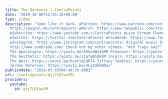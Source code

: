 ```yaml
---
title: The Darkness | ContraPoints
date: "2019-10-06T12:45:16+08:00"
type: video
description: 'Some like it dark. ✿Patreon: https://www.patreon.com/contrapoints ✿Donate:
  https://paypal.me/contrapoints ✿Merch: https://www.teepublic.com/stores/contrapoints?ref_id=5379
  ✿Subscribe: https://www.youtube.com/c/ContraPoints ✿Live Stream Channel: https://www.youtube.com/c/ContraPointsLive
  ✿Twitter: https://twitter.com/ContraPoints ✿Facebook: https://www.facebook.com/ContraPoints/
  ✿Instagram: https://www.instagram.com/contrapoints/ Original music by Zoë Blade:
  http://www.zoeblade.com/ Check out my other videos: "Are Traps Gay?": https://youtu.be/PbBzhqJK3bg
  The Apocalypse: https://youtu.be/S6GodWn4XMM Pronouns: https://youtu.be/9bbINLWtMKI
  The Aesthetic: https://youtu.be/z1afqR5QkDM Incels: https://youtu.be/fD2briZ6fB0
  The West: https://youtu.be/hyaftqCORT4 Tiffany Tumbles: https://youtu.be/j1dJ8whOM8E
  Jordan Peterson: https://youtu.be/4LqZdkkBDas'
publishdate: "2019-03-03T00:48:26.000Z"
url: /contrapoints/qtj7LDYaufM/
providers:
  youtube:
    id: qtj7LDYaufM
---
```

